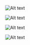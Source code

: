 ## 

![Alt text](https://github.com/Nasil/youToo.github.io/blob/master/DB/mongoDB/Imaes/%EC%83%A4%EB%93%9C1.png "Optional title")


![Alt text](https://github.com/Nasil/youToo.github.io/blob/master/DB/mongoDB/Imaes/%EC%83%A4%EB%93%9C2.png "Optional title")


![Alt text](https://github.com/Nasil/youToo.github.io/blob/master/DB/mongoDB/Imaes/%EC%83%A4%EB%93%9C3.png "Optional title")

![Alt text](https://github.com/Nasil/youToo.github.io/blob/master/DB/mongoDB/Imaes/%EC%83%A4%EB%93%9C4.png "Optional title")

